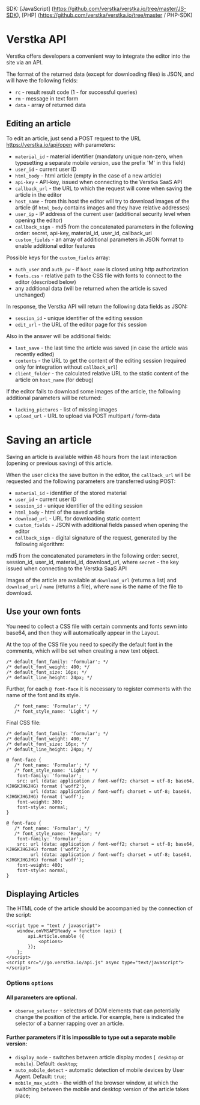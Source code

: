 SDK: [JavaScript] (https://github.com/verstka/verstka.io/tree/master/JS-SDK), [PHP] (https://github.com/verstka/verstka.io/tree/master / PHP-SDK)



# Verstka API

Verstka offers developers a convenient way to integrate the editor into the site via an API.

The format of the returned data (except for downloading files) is JSON, and will have the following fields:

* `rc` - result result code (1 - for successful queries)
* `rm` - message in text form
* `data` - array of returned data

## Editing an article

To edit an article, just send a POST request to the URL https://verstka.io/api/open with parameters:

* `material_id` - material identifier (mandatory unique non-zero, when typesetting a separate mobile version, use the prefix 'M' in this field)
* `user_id` - current user ID
* `html_body` - html article (empty in the case of a new article)
* `api-key` - API-key, issued when connecting to the Verstka SaaS API
* `callback_url` - the URL to which the request will come when saving the article in the editor
* `host_name` - from this host the editor will try to download images of the article (if `html_body` contains images and they have relative addresses)
* `user_ip` - IP address of the current user (additional security level when opening the editor)
* `callback_sign` - md5 from the concatenated parameters in the following order: secret, api-key, material_id, user_id, callback_url
* `custom_fields` - an array of additional parameters in JSON format to enable additional editor features

Possible keys for the `custom_fields` array:

* `auth_user` and `auth_pw` - if `host_name` is closed using http authorization
* `fonts.css` - relative path to the CSS file with fonts to connect to the editor (described below)
* any additional data (will be returned when the article is saved unchanged)

In response, the Verstka API will return the following data fields as JSON:

* `session_id` - unique identifier of the editing session
* `edit_url` - the URL of the editor page for this session

Also in the answer will be additional fields:

* `last_save` - the last time the article was saved (in case the article was recently edited)
* `contents` - the URL to get the content of the editing session (required only for integration without `callback_url`)
* `client_folder` - the calculated relative URL to the static content of the article on `host_name` (for debug)

If the editor fails to download some images of the article, the following additional parameters will be returned:

* `lacking_pictures` - list of missing images
* `upload_url` - URL to upload via POST multipart / form-data

# Saving an article

Saving an article is available within 48 hours from the last interaction (opening or previous saving) of this article.

When the user clicks the save button in the editor, the `callback_url` will be requested and the following parameters are transferred using POST:

* `material_id` - identifier of the stored material
* `user_id` - current user ID
* `session_id` - unique identifier of the editing session
* `html_body` - html of the saved article
* `download_url` - URL for downloading static content
* `custom_fields` - JSON with additional fields passed when opening the editor
* `callback_sign` - digital signature of the request, generated by the following algorithm:

md5 from the concatenated parameters in the following order: secret, session_id, user_id, material_id, download_url, where
`secret` - the key issued when connecting to the Verstka SaaS API

Images of the article are available at `download_url` (returns a list) and` download_url` / `name` (returns a file),
where `name` is the name of the file to download.

## Use your own fonts

You need to collect a CSS file with certain comments and fonts sewn into base64, and then they will automatically appear in the Layout.

At the top of the CSS file you need to specify the default font in the comments, which will be set when creating a new text object.
```
/* default_font_family: 'formular'; */
/* default_font_weight: 400; */
/* default_font_size: 16px; */
/* default_line_height: 24px; */
```

Further, for each `@ font-face` it is necessary to register comments with the name of the font and its style.
```
   /* font_name: 'Formular'; */
   /* font_style_name: 'Light'; */
```

Final CSS file:
```
/* default_font_family: 'formular'; */
/* default_font_weight: 400; */
/* default_font_size: 16px; */
/* default_line_height: 24px; */

@ font-face {
   /* font_name: 'Formular'; */
   /* font_style_name: 'Light'; */
    font-family: 'formular';
    src: url (data: application / font-woff2; charset = utf-8; base64, KJHGKJHGJHG) format ('woff2'),
         url (data: application / font-woff; charset = utf-8; base64, KJHGKJHGJHG) format ('woff');
    font-weight: 300;
    font-style: normal;
}

@ font-face {
   /* font_name: 'Formular'; */
   /* font_style_name: 'Regular; */
    font-family: 'formular';
    src: url (data: application / font-woff2; charset = utf-8; base64, KJHGKJHGJHG) format ('woff2'),
         url (data: application / font-woff; charset = utf-8; base64, KJHGKJHGJHG) format ('woff');
    font-weight: 400;
    font-style: normal;
}
```

## Displaying Articles
The HTML code of the article should be accompanied by the connection of the script:

```
<script type = "text / javascript">
    window.onVMSAPIReady = function (api) {
        api.Article.enable ({
            <options>
        });
    };
</script>
<script src="//go.verstka.io/api.js" async type="text/javascript"></script>
```

### Options `options`
#### All parameters are optional.
* `observe_selector` - selectors of DOM elements that can potentially change the position of the article. For example, here is indicated the selector of a banner rapping over an article.
#### Further parameters if it is impossible to type out a separate mobile version:
* `display_mode` - switches between article display modes (` desktop` or `mobile`). Default: `desktop`;
* `auto_mobile_detect` - automatic detection of mobile devices by User Agent. Default: `true`;
* `mobile_max_width` - the width of the browser window, at which the switching between the mobile and desktop version of the article takes place;
